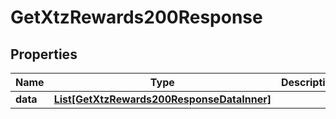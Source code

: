 # GetXtzRewards200Response


## Properties
Name | Type | Description | Notes
------------ | ------------- | ------------- | -------------
**data** | [**List[GetXtzRewards200ResponseDataInner]**](GetXtzRewards200ResponseDataInner.md) |  | [optional] 


